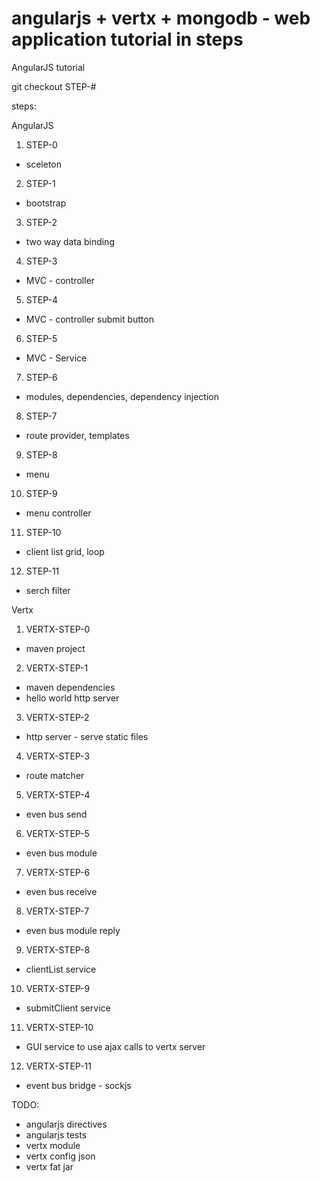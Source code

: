 angularjs + vertx + mongodb - web application tutorial in steps
==================

AngularJS tutorial

git checkout STEP-#

steps:

AngularJS

1. STEP-0
  * sceleton
2. STEP-1
  * bootstrap
3. STEP-2
  * two way data binding
4. STEP-3
  * MVC - controller
5. STEP-4
  * MVC - controller submit button
6. STEP-5
  * MVC - Service
7. STEP-6
  * modules, dependencies, dependency injection
8. STEP-7
  * route provider, templates
9. STEP-8
  * menu
10. STEP-9
  * menu controller
11. STEP-10
  * client list grid, loop
12. STEP-11
  * serch filter

Vertx

1. VERTX-STEP-0
  * maven project
2. VERTX-STEP-1
  * maven dependencies
  * hello world http server
3. VERTX-STEP-2
  * http server - serve static files
4. VERTX-STEP-3
  * route matcher
5. VERTX-STEP-4
  * even bus send
6. VERTX-STEP-5
  * even bus module
7. VERTX-STEP-6
  * even bus receive
8. VERTX-STEP-7
  * even bus module reply
9. VERTX-STEP-8
  * clientList service
10. VERTX-STEP-9
  * submitClient service
11. VERTX-STEP-10
  * GUI service to use ajax calls to vertx server
12. VERTX-STEP-11
  * event bus bridge - sockjs
  
TODO:
  - angularjs directives
  - angularjs tests
  - vertx module
  - vertx config json
  - vertx fat jar
